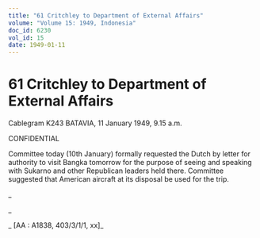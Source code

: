 ```yaml
---
title: "61 Critchley to Department of External Affairs"
volume: "Volume 15: 1949, Indonesia"
doc_id: 6230
vol_id: 15
date: 1949-01-11
---
```


# 61 Critchley to Department of External Affairs

Cablegram K243 BATAVIA, 11 January 1949, 9.15 a.m.

CONFIDENTIAL

Committee today (10th January) formally requested the Dutch by letter for authority to visit Bangka tomorrow for the purpose of seeing and speaking with Sukarno and other Republican leaders held there. Committee suggested that American aircraft at its disposal be used for the trip.

_

_

_ [AA : A1838, 403/3/1/1, xx]_
